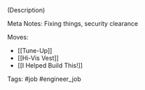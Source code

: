 (Description)

Meta Notes: Fixing things, security clearance

Moves:
- [[Tune-Up]]
- [[Hi-Vis Vest]]
- [[I Helped Build This!]]

Tags:
#job #engineer_job 